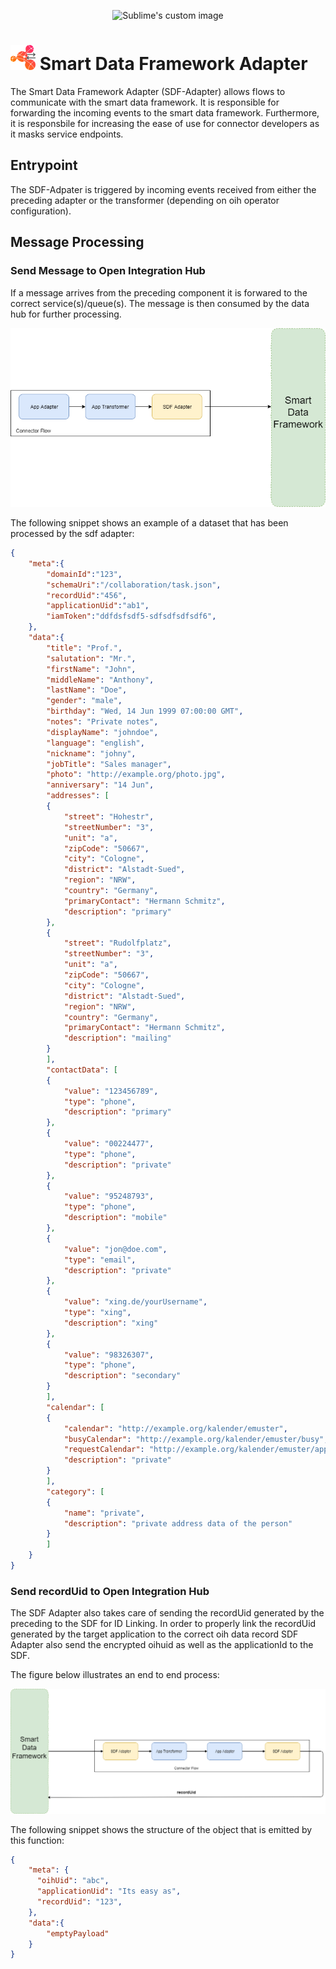 <p align="center">
  <img src="https://github.com/openintegrationhub/openintegrationhub/blob/master/Assets/medium-oih-einzeilig-zentriert.jpg" alt="Sublime's custom image" width="400"/>
</p>

# <img src="logo.png" alt="Sublime's custom image" width="40"/> Smart Data Framework Adapter  

The Smart Data Framework Adapter (SDF-Adapter) allows flows to communicate with the smart data framework. It is responsible for forwarding the incoming events to the smart data framework. Furthermore, it is responsbile for increasing the ease of use for connector developers as it masks service endpoints.

## Entrypoint

The SDF-Adpater is triggered by incoming events received from either the preceding adapter or the transformer (depending on oih operator configuration).

## Message Processing

### Send Message to Open Integration Hub

If a message arrives from the preceding component it is forwared to the correct service(s)/queue(s). The message is then consumed by the data hub for further processing.

![sdfAdapter](assets/sdfAdapter.png)

The following snippet shows an example of a dataset that has been processed by the sdf adapter:

```json
{
    "meta":{
        "domainId":"123",
        "schemaUri":"/collaboration/task.json",
        "recordUid":"456",
        "applicationUid":"ab1",
        "iamToken":"ddfdsfsdf5-sdfsdfsdfsdf6",
    },
    "data":{
        "title": "Prof.",
        "salutation": "Mr.",
        "firstName": "John",
        "middleName": "Anthony",
        "lastName": "Doe",
        "gender": "male",
        "birthday": "Wed, 14 Jun 1999 07:00:00 GMT",
        "notes": "Private notes",
        "displayName": "johndoe",
        "language": "english",
        "nickname": "johny",
        "jobTitle": "Sales manager",
        "photo": "http://example.org/photo.jpg",
        "anniversary": "14 Jun",
        "addresses": [
        {
            "street": "Hohestr",
            "streetNumber": "3",
            "unit": "a",
            "zipCode": "50667",
            "city": "Cologne",
            "district": "Alstadt-Sued",
            "region": "NRW",
            "country": "Germany",
            "primaryContact": "Hermann Schmitz",
            "description": "primary"
        },
        {
            "street": "Rudolfplatz",
            "streetNumber": "3",
            "unit": "a",
            "zipCode": "50667",
            "city": "Cologne",
            "district": "Alstadt-Sued",
            "region": "NRW",
            "country": "Germany",
            "primaryContact": "Hermann Schmitz",
            "description": "mailing"
        }
        ],
        "contactData": [
        {
            "value": "123456789",
            "type": "phone",
            "description": "primary"
        },
        {
            "value": "00224477",
            "type": "phone",
            "description": "private"
        },
        {
            "value": "95248793",
            "type": "phone",
            "description": "mobile"
        },
        {
            "value": "jon@doe.com",
            "type": "email",
            "description": "private"
        },
        {
            "value": "xing.de/yourUsername",
            "type": "xing",
            "description": "xing"
        },
        {
            "value": "98326307",
            "type": "phone",
            "description": "secondary"
        }
        ],
        "calendar": [
        {
            "calendar": "http://example.org/kalender/emuster",
            "busyCalendar": "http://example.org/kalender/emuster/busy",
            "requestCalendar": "http://example.org/kalender/emuster/appointment",
            "description": "private"
        }
        ],
        "category": [
        {
            "name": "private",
            "description": "private address data of the person"
        }
        ]
    }
}
```

### Send recordUid to Open Integration Hub

The SDF Adapter also takes care of sending the recordUid generated by the preceding to the SDF for ID Linking.
In order to properly link the recordUid generated by the target application to the correct oih data record SDF Adapter also send the encrypted oihuid as well as the applicationId to the SDF.

The figure below illustrates an end to end process:

![e2e](assets/sdfAdapterRecordUid.png)

The following snippet shows the structure of the object that is emitted by this function:

```json
{
    "meta": {
      "oihUid": "abc",
      "applicationUid": "Its easy as",
      "recordUid": "123",
    },
    "data":{
        "emptyPayload"
    }
}
```
